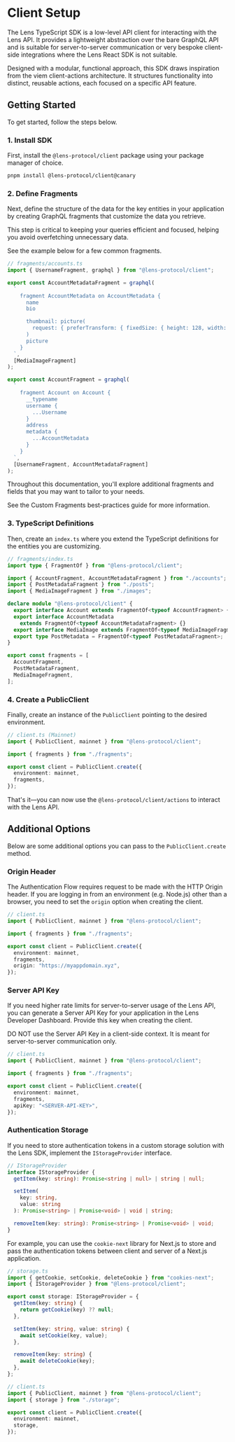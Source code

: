 # Client Setup

The Lens TypeScript SDK is a low-level API client for interacting with the Lens API. It provides a lightweight abstraction over the bare GraphQL API and is suitable for server-to-server communication or very bespoke client-side integrations where the Lens React SDK is not suitable.

Designed with a modular, functional approach, this SDK draws inspiration from the viem client-actions architecture. It structures functionality into distinct, reusable actions, each focused on a specific API feature.

## Getting Started

To get started, follow the steps below.

### 1. Install SDK

First, install the `@lens-protocol/client` package using your package manager of choice.

```bash
pnpm install @lens-protocol/client@canary
```

### 2. Define Fragments

Next, define the structure of the data for the key entities in your application by creating GraphQL fragments that customize the data you retrieve.

This step is critical to keeping your queries efficient and focused, helping you avoid overfetching unnecessary data.

See the example below for a few common fragments.

```ts
// fragments/accounts.ts
import { UsernameFragment, graphql } from "@lens-protocol/client";

export const AccountMetadataFragment = graphql(
  `
    fragment AccountMetadata on AccountMetadata {
      name
      bio

      thumbnail: picture(
        request: { preferTransform: { fixedSize: { height: 128, width: 128 } } }
      )
      picture
    }
  `,
  [MediaImageFragment]
);

export const AccountFragment = graphql(
  `
    fragment Account on Account {
      __typename
      username {
        ...Username
      }
      address
      metadata {
        ...AccountMetadata
      }
    }
  `,
  [UsernameFragment, AccountMetadataFragment]
);
```

Throughout this documentation, you'll explore additional fragments and fields that you may want to tailor to your needs.

See the Custom Fragments best-practices guide for more information.

### 3. TypeScript Definitions

Then, create an `index.ts` where you extend the TypeScript definitions for the entities you are customizing.

```ts
// fragments/index.ts
import type { FragmentOf } from "@lens-protocol/client";

import { AccountFragment, AccountMetadataFragment } from "./accounts";
import { PostMetadataFragment } from "./posts";
import { MediaImageFragment } from "./images";

declare module "@lens-protocol/client" {
  export interface Account extends FragmentOf<typeof AccountFragment> {}
  export interface AccountMetadata
    extends FragmentOf<typeof AccountMetadataFragment> {}
  export interface MediaImage extends FragmentOf<typeof MediaImageFragment> {}
  export type PostMetadata = FragmentOf<typeof PostMetadataFragment>;
}

export const fragments = [
  AccountFragment,
  PostMetadataFragment,
  MediaImageFragment,
];
```

### 4. Create a PublicClient

Finally, create an instance of the `PublicClient` pointing to the desired environment.

```ts
// client.ts (Mainnet)
import { PublicClient, mainnet } from "@lens-protocol/client";

import { fragments } from "./fragments";

export const client = PublicClient.create({
  environment: mainnet,
  fragments,
});
```

That's it—you can now use the `@lens-protocol/client/actions` to interact with the Lens API.

## Additional Options

Below are some additional options you can pass to the `PublicClient.create` method.

### Origin Header

The Authentication Flow requires request to be made with the HTTP Origin header. If you are logging in from an environment (e.g. Node.js) other than a browser, you need to set the `origin` option when creating the client.

```ts
// client.ts
import { PublicClient, mainnet } from "@lens-protocol/client";

import { fragments } from "./fragments";

export const client = PublicClient.create({
  environment: mainnet,
  fragments,
  origin: "https://myappdomain.xyz",
});
```

### Server API Key

If you need higher rate limits for server-to-server usage of the Lens API, you can generate a Server API Key for your application in the Lens Developer Dashboard. Provide this key when creating the client.

DO NOT use the Server API Key in a client-side context. It is meant for server-to-server communication only.

```ts
// client.ts
import { PublicClient, mainnet } from "@lens-protocol/client";

import { fragments } from "./fragments";

export const client = PublicClient.create({
  environment: mainnet,
  fragments,
  apiKey: "<SERVER-API-KEY>",
});
```

### Authentication Storage

If you need to store authentication tokens in a custom storage solution with the Lens SDK, implement the `IStorageProvider` interface.

```ts
// IStorageProvider
interface IStorageProvider {
  getItem(key: string): Promise<string | null> | string | null;

  setItem(
    key: string,
    value: string
  ): Promise<string> | Promise<void> | void | string;

  removeItem(key: string): Promise<string> | Promise<void> | void;
}
```

For example, you can use the `cookie-next` library for Next.js to store and pass the authentication tokens between client and server of a Next.js application.

```ts
// storage.ts
import { getCookie, setCookie, deleteCookie } from "cookies-next";
import { IStorageProvider } from "@lens-protocol/client";

export const storage: IStorageProvider = {
  getItem(key: string) {
    return getCookie(key) ?? null;
  },

  setItem(key: string, value: string) {
    await setCookie(key, value);
  },

  removeItem(key: string) {
    await deleteCookie(key);
  },
};
```

```ts
// client.ts
import { PublicClient, mainnet } from "@lens-protocol/client";
import { storage } from "./storage";

export const client = PublicClient.create({
  environment: mainnet,
  storage,
});
``` 